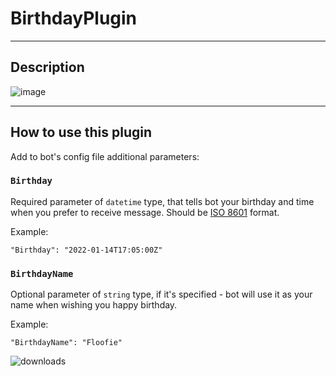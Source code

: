 # BirthdayPlugin

---

## Description
![image](https://user-images.githubusercontent.com/15903022/175820336-f3e4ca26-1df5-40ef-a16f-c3db71ded7ce.png)

---

## How to use this plugin

Add to bot's config file additional parameters:

### `Birthday`

Required parameter of `datetime` type, that tells bot your birthday and time when you prefer to receive message. Should be [ISO 8601](https://en.wikipedia.org/wiki/ISO_8601) format.

Example:

```
"Birthday": "2022-01-14T17:05:00Z" 
```

### `BirthdayName`

Optional parameter of `string` type, if it's specified - bot will use it as your name when wishing you happy birthday.

Example:

```
"BirthdayName": "Floofie"
```

![downloads](https://img.shields.io/github/downloads/Ryzhehvost/BirthdayPlugin/total.svg?style=social)
